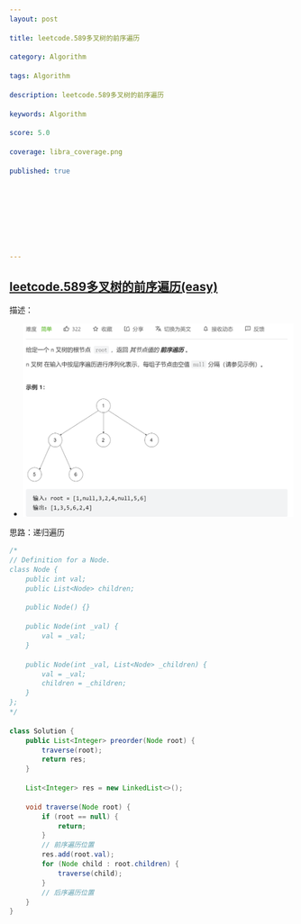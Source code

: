 ```yaml
---
layout: post

title: leetcode.589多叉树的前序遍历

category: Algorithm

tags: Algorithm

description: leetcode.589多叉树的前序遍历

keywords: Algorithm

score: 5.0

coverage: libra_coverage.png

published: true








---
```


## [leetcode.589多叉树的前序遍历(easy)](https://leetcode.cn/problems/n-ary-tree-preorder-traversal/)

描述：

- ![image-20221105160405516](/assets/imgs/image-20221105160405516.png)

思路：递归遍历

```java
/*
// Definition for a Node.
class Node {
    public int val;
    public List<Node> children;

    public Node() {}

    public Node(int _val) {
        val = _val;
    }

    public Node(int _val, List<Node> _children) {
        val = _val;
        children = _children;
    }
};
*/

class Solution {
    public List<Integer> preorder(Node root) {
        traverse(root);
        return res;
    }

    List<Integer> res = new LinkedList<>();

    void traverse(Node root) {
        if (root == null) {
            return;
        }
        // 前序遍历位置
        res.add(root.val);
        for (Node child : root.children) {
            traverse(child);
        }
        // 后序遍历位置
    }
}
```

